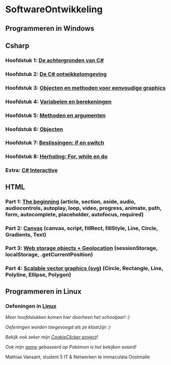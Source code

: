 # SoftwareOntwikkeling
## Programmeren in Windows
## Csharp
### Hoofdstuk 1: [De achtergronden van C#](Hoofdstukken/Hoofdstuk1.md)
### Hoofdstuk 2: [De C# ontwikkelomgeving](Hoofdstukken/Hoofdstuk2.md)
### Hoofdstuk 3: [Objecten en methoden voor eenvoudige graphics](Hoofdstukken/Hoofdstuk3.md)
### Hoofdstuk 4: [Variabelen en berekeningen](Hoofdstukken/Hoofdstuk4.md)
### Hoofdstuk 5: [Methoden en argumenten](Hoofdstukken/Hoofdstuk5.md)
### Hoofdstuk 6: [Objecten](Hoofdstukken/Hoofdstuk6.md)
### Hoofdstuk 7: [Beslissingen: if en switch](Hoofdstukken/Hoofdstuk7.md)
### Hoofdstuk 8: [Herhaling: For, while en do](Hoofdstukken/Hoofdstuk8.md)
### Extra: [C# Interactive](Hoofdstukken/Csharp-Interactive.md)
## HTML
### Part 1: [The beginning]() (article, section, aside, audio, audiocontrols, autoplay, loop, video, progress, animate, path, form, autocomplete, placeholder, autofocus, required)
### Part 2: [Canvas]() (canvas, script, fillRect, fillStyle, Line, Circle, Gradients, Text)
### Part 3: [Web storage objects + Geolocation]() (sessionStorage, localStorage, .getCurrentPosition)
### Part 4: [Scalable vector graphics (svg)]() (Circle, Rectangle, Line, Polyline, Ellipse, Polygon)

## Programmeren in Linux
### Oefeningen in [Linux](Hoofdstukken/Linux.md)
*Meer hoofdstukken komen hier doorheen het schooljaar! :)*

*Oefeningen worden toegevoegd als ze klaarzijn :)*

*Bekijk ook zeker mijn [CookieClicker project](https://github.com/MathiasV-immalle/CookieClicker)!*

*Ook mijn [game](https://github.com/MathiasV-immalle/EersteGame) gebaseerd op Pokémon is het bekijken waard!*

Mathias Vansant, student 5 IT & Netwerken te immaculata Oostmalle
